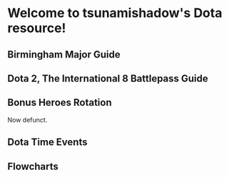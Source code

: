# Welcome to tsunamishadow's Dota resource!

## Birmingham Major Guide

## Dota 2, The International 8 Battlepass Guide

## Bonus Heroes Rotation

Now defunct.

## Dota Time Events

## Flowcharts
